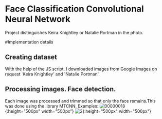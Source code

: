 # Face Classification Convolutional Neural Network
Project distinguishes Keira Knightley or Natalie Portman in the photo.

#Implementation details

## Creating dataset
With the help of the JS script, I downloaded images from Google Images on request 'Keira Knightley' and 'Natalie Portman'.

## Processing images. Face detection.

Each image was processed and trimmed so that only the face remains.This was done using the library MTCNN.
Examples:
![00000018](https://user-images.githubusercontent.com/54369751/112759831-6fcaed80-8ffd-11eb-8c7f-4bc19701ddca.jpg){:height="500px" width="500px"}
![2](https://user-images.githubusercontent.com/54369751/112759836-76f1fb80-8ffd-11eb-8eb9-345b64bad382.jpg){:height="500px" width="500px"}
